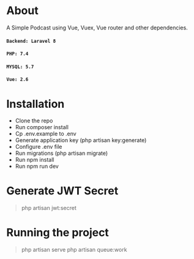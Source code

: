 # About

A Simple Podcast using Vue, Vuex, Vue router and other dependencies.

#### `Backend: Laravel 8`

#### `PHP: 7.4`

#### `MYSQL: 5.7`

#### `Vue: 2.6`

# Installation

-   Clone the repo
-   Run composer install
-   Cp .env.example to .env
-   Generate application key (php artisan key:generate)
-   Configure .env file
-   Run migrations (php artisan migrate)
-   Run npm install
-   Run npm run dev

# Generate JWT Secret

> php artisan jwt:secret

# Running the project

> php artisan serve
> php artisan queue:work
